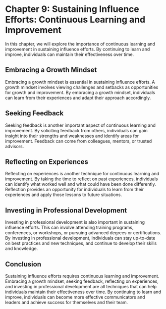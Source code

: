 Chapter 9: Sustaining Influence Efforts: Continuous Learning and Improvement
============================================================================

In this chapter, we will explore the importance of continuous learning and improvement in sustaining influence efforts. By continuing to learn and improve, individuals can maintain their effectiveness over time.

Embracing a Growth Mindset
--------------------------

Embracing a growth mindset is essential in sustaining influence efforts. A growth mindset involves viewing challenges and setbacks as opportunities for growth and improvement. By embracing a growth mindset, individuals can learn from their experiences and adapt their approach accordingly.

Seeking Feedback
----------------

Seeking feedback is another important aspect of continuous learning and improvement. By soliciting feedback from others, individuals can gain insight into their strengths and weaknesses and identify areas for improvement. Feedback can come from colleagues, mentors, or trusted advisors.

Reflecting on Experiences
-------------------------

Reflecting on experiences is another technique for continuous learning and improvement. By taking the time to reflect on past experiences, individuals can identify what worked well and what could have been done differently. Reflection provides an opportunity for individuals to learn from their experiences and apply those lessons to future situations.

Investing in Professional Development
-------------------------------------

Investing in professional development is also important in sustaining influence efforts. This can involve attending training programs, conferences, or workshops, or pursuing advanced degrees or certifications. By investing in professional development, individuals can stay up-to-date on best practices and new techniques, and continue to develop their skills and knowledge.

Conclusion
----------

Sustaining influence efforts requires continuous learning and improvement. Embracing a growth mindset, seeking feedback, reflecting on experiences, and investing in professional development are all techniques that can help individuals maintain their effectiveness over time. By continuing to learn and improve, individuals can become more effective communicators and leaders and achieve success for themselves and their team.
